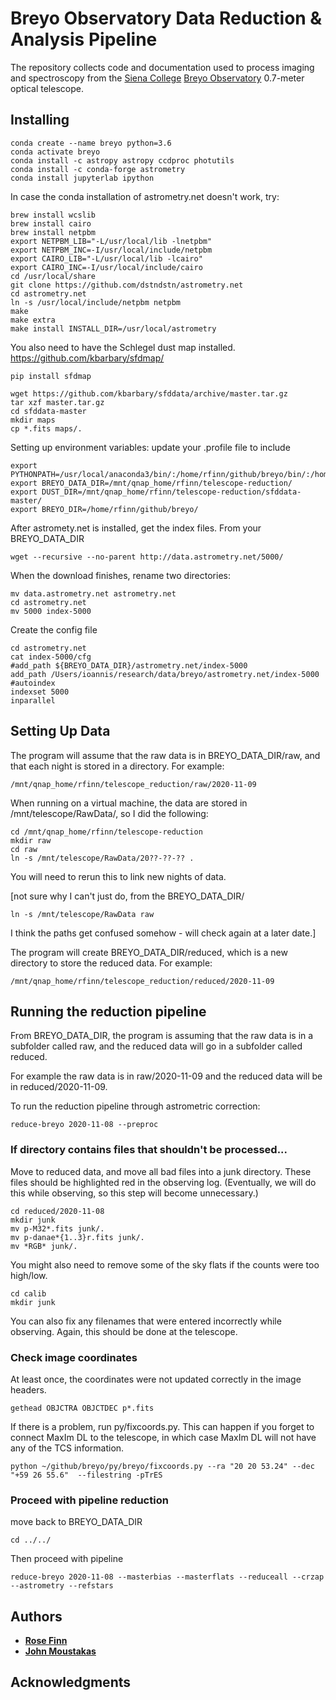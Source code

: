 # Breyo Observatory Data Reduction & Analysis Pipeline

The repository collects code and documentation used to process imaging and
spectroscopy from the [Siena College](http://siena.edu) [Breyo
Observatory](https://www.siena.edu/departments/physics-and-astronomy/breyo-observatory)
0.7-meter optical telescope.

## Installing

```
conda create --name breyo python=3.6
conda activate breyo
conda install -c astropy astropy ccdproc photutils 
conda install -c conda-forge astrometry
conda install jupyterlab ipython
```

In case the conda installation of astrometry.net doesn't work, try: 

```
brew install wcslib
brew install cairo
brew install netpbm
export NETPBM_LIB="-L/usr/local/lib -lnetpbm"
export NETPBM_INC=-I/usr/local/include/netpbm
export CAIRO_LIB="-L/usr/local/lib -lcairo"
export CAIRO_INC=-I/usr/local/include/cairo
cd /usr/local/share
git clone https://github.com/dstndstn/astrometry.net
cd astrometry.net
ln -s /usr/local/include/netpbm netpbm
make
make extra
make install INSTALL_DIR=/usr/local/astrometry
```

You also need to have the Schlegel dust map installed.  https://github.com/kbarbary/sfdmap/

```
pip install sfdmap

wget https://github.com/kbarbary/sfddata/archive/master.tar.gz
tar xzf master.tar.gz
cd sfddata-master
mkdir maps
cp *.fits maps/.

```


Setting up environment variables: update your .profile file to include
```
export PYTHONPATH=/usr/local/anaconda3/bin/:/home/rfinn/github/breyo/bin/:/home/rfinn/github/breyo/py/
export BREYO_DATA_DIR=/mnt/qnap_home/rfinn/telescope-reduction/
export DUST_DIR=/mnt/qnap_home/rfinn/telescope-reduction/sfddata-master/
export BREYO_DIR=/home/rfinn/github/breyo/
```

After astromety.net is installed, get the index files.  From your BREYO_DATA_DIR
```
wget --recursive --no-parent http://data.astrometry.net/5000/
```
When the download finishes, rename two directories:
```
mv data.astrometry.net astrometry.net
cd astrometry.net
mv 5000 index-5000
```

Create the config file

```
cd astrometry.net
cat index-5000/cfg
#add_path ${BREYO_DATA_DIR}/astrometry.net/index-5000
add_path /Users/ioannis/research/data/breyo/astrometry.net/index-5000
#autoindex
indexset 5000
inparallel

```

## Setting Up Data

The program will assume that the raw data is in BREYO_DATA_DIR/raw, and that each night is stored in a directory.  For example:
```
/mnt/qnap_home/rfinn/telescope_reduction/raw/2020-11-09
```

When running on a virtual machine, the data are stored in /mnt/telescope/RawData/, so I did the following:

```
cd /mnt/qnap_home/rfinn/telescope-reduction
mkdir raw
cd raw
ln -s /mnt/telescope/RawData/20??-??-?? .

```
You will need to rerun this to link new nights of data.

[not sure why I can't just do, from the BREYO_DATA_DIR/

```
ln -s /mnt/telescope/RawData raw
```
I think the paths get confused somehow - will check again at a later date.]


The program will create BREYO_DATA_DIR/reduced, which is a new directory to store the reduced data.  For example:
```
/mnt/qnap_home/rfinn/telescope_reduction/reduced/2020-11-09
```


## Running the reduction pipeline



From BREYO_DATA_DIR, the program is assuming that the raw data is in a subfolder called raw, and the reduced data will go in a subfolder called reduced.

For example the raw data is in raw/2020-11-09 and the reduced data will be in reduced/2020-11-09.

To run the reduction pipeline through astrometric correction:

```
reduce-breyo 2020-11-08 --preproc 
```

### If directory contains files that shouldn't be processed...

Move to reduced data, and move all bad files into a junk directory.  These files should be highlighted red in the observing log. (Eventually, we will do this while observing, so this step will become unnecessary.)


```
cd reduced/2020-11-08
mkdir junk
mv p-M32*.fits junk/.
mv p-danae*{1..3}r.fits junk/.
mv *RGB* junk/.
```

You might also need to remove some of the sky flats if the counts were too high/low.
```
cd calib
mkdir junk
```
You can also fix any filenames that were entered incorrectly while observing.  Again, this should be done at the telescope.

### Check image coordinates

At least once, the coordinates were not updated correctly in the image headers.
```
gethead OBJCTRA OBJCTDEC p*.fits

```
If there is a problem, run py/fixcoords.py. This can happen if you forget to connect MaxIm DL to the telescope, in which case MaxIm DL will not have any of the TCS information.

```
python ~/github/breyo/py/breyo/fixcoords.py --ra "20 20 53.24" --dec "+59 26 55.6"  --filestring -pTrES

```


### Proceed with pipeline reduction

move back to BREYO_DATA_DIR
```
cd ../../
```
Then proceed with pipeline
```
reduce-breyo 2020-11-08 --masterbias --masterflats --reduceall --crzap --astrometry --refstars

```

## Authors

* [**Rose Finn**](https://github.com/rfinn)
* [**John Moustakas**](https://github.com/moustakas)

## Acknowledgments


